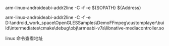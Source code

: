  arm-linux-androideabi-addr2line -C -f -e ${SOPATH} ${Address}



arm-linux-androideabi-addr2line -C -f -e D:\android_work_space\OpenGLESSamples\DemoFFmpeg\customplayer\build\intermediates\cmake\debug\obj\armeabi-v7a\libnative-mediacontroller.so


 linux 命令查看地址